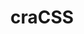 ---
title: "craCSS"
description: "craCSS provides front end software solutions"
position: Full-stack developer
dates: October 2019 - Present
order: 4
---